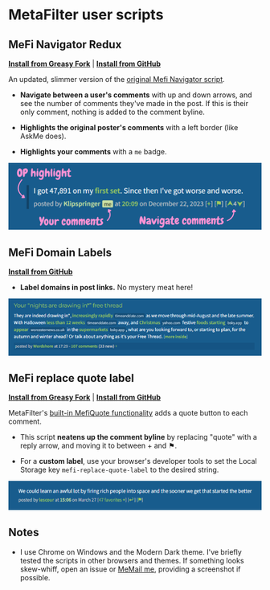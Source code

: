 # MetaFilter user scripts

## MeFi Navigator Redux

**[Install from Greasy Fork](https://greasyfork.org/en/scripts/531257-mefi-navigator-redux)** | **[Install from GitHub](https://raw.githubusercontent.com/klipspringr/mefi-userscripts/main/mefi-navigator-redux.user.js)**

An updated, slimmer version of the [original Mefi Navigator script](https://userscripts-mirror.org/scripts/show/3330).

- **Navigate between a user's comments** with up and down arrows, and see the number of comments they've made in the post. If this is their only comment, nothing is added to the comment byline.

- **Highlights the original poster's comments** with a left border (like AskMe does).

- **Highlights your comments** with a `me` badge.

![MeFi Navigator Redux](assets/mefi-navigator-redux.png)

## MeFi Domain Labels

**[Install from GitHub](https://raw.githubusercontent.com/klipspringr/mefi-userscripts/main/mefi-domain-labels.user.js)**

- **Label domains in post links.** No mystery meat here!

![MeFi Domain Labels](assets/mefi-domain-labels.png)

## MeFi replace quote label

**[Install from Greasy Fork](https://greasyfork.org/en/scripts/531115-mefi-replace-quote-label)** | **[Install from GitHub](https://raw.githubusercontent.com/klipspringr/mefi-userscripts/main/mefi-replace-quote-label.user.js)**

MetaFilter's [built-in MefiQuote functionality](https://metatalk.metafilter.com/26605/Better-MetaFiltering-through-scripting) adds a quote button to each comment.

- This script **neatens up the comment byline** by replacing "quote" with a reply arrow, and moving it to between + and ⚑.

- For a **custom label**, use your browser's developer tools to set the Local Storage key `mefi-replace-quote-label` to the desired string.

![MeFi replace quote label example](assets/mefi-replace-quote-label.png)

## Notes

- I use Chrome on Windows and the Modern Dark theme. I've briefly tested the scripts in other browsers and themes. If something looks skew-whiff, open an issue or [MeMail me](https://www.metafilter.com/user/304523), providing a screenshot if possible.
